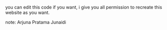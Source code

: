 you can edit this code if you want, i give you all permission to recreate this website as you want.

note: Arjuna Pratama Junaidi

